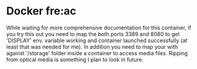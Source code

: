 # Docker fre:ac
While waiting for more comprehensive documentation for this container, if you try this out you need to map the both ports 3389 and 8080 to get 'DISPLAY' env. variable working and container launched successfully (at least that was needed for me). In addition you need to map your <internal-media-folder> with against '/storage' folder inside a container to access media files. Ripping from optical media is something I plan to look in future.
